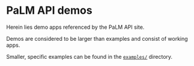 # PaLM API demos

Herein lies demo apps referenced by the PaLM API site.

Demos are considered to be larger than examples and consist of working apps.

Smaller, specific examples can be found in the
[`examples/`](../../examples/palm) directory.
